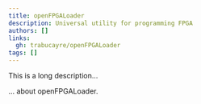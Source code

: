 ```yaml
---
title: openFPGALoader
description: Universal utility for programming FPGA
authors: []
links:
  gh: trabucayre/openFPGALoader
tags: []
---
```


This is a long description...
<!--more-->
... about openFPGALoader.
